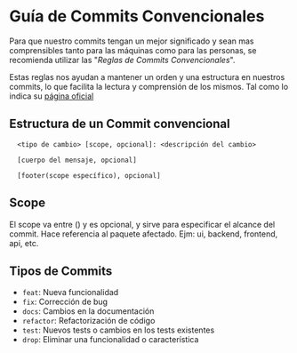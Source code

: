 # Guía de Commits Convencionales

Para que nuestro commits tengan un mejor significado y sean mas comprensibles tanto para las máquinas como para las personas, se recomienda utilizar las "_Reglas de Commits Convencionales_".

Estas reglas nos ayudan a mantener un orden y una estructura en nuestros commits, lo que facilita la lectura y comprensión de los mismos. Tal como lo indica su [página oficial](https://www.conventionalcommits.org/en/v1.0.0-beta.4 "Página oficial")

## Estructura de un Commit convencional

```git
  <tipo de cambio> [scope, opcional]: <descripción del cambio>

  [cuerpo del mensaje, opcional]

  [footer(scope específico), opcional]
```

## Scope

El scope va entre () y es opcional, y sirve para especificar el alcance del commit. Hace referencia al paquete afectado. Ejm: ui, backend, frontend, api, etc.

## Tipos de Commits

* `feat`: Nueva funcionalidad
* `fix`: Corrección de bug
* `docs`: Cambios en la documentación
* `refactor`: Refactorización de código
* `test`: Nuevos tests o cambios en los tests existentes
* `drop`: Eliminar una funcionalidad o característica
